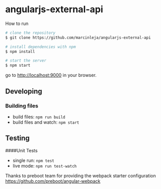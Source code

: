 # angularjs-external-api

How to run

```bash
# clone the repository
$ git clone https://github.com/marcinleja/angularjs-external-api

# install dependencies with npm
$ npm install

# start the server
$ npm start
```
go to [http://localhost:9000](http://localhost:9000) in your browser.


## Developing

### Building files

* build files: `npm run build`
* build files and watch: `npm start`

## Testing

####Unit Tests

* single run: `npm test`
* live mode: `npm run test-watch`


Thanks to preboot team for providing the webpack starter configuration
https://github.com/preboot/angular-webpack
